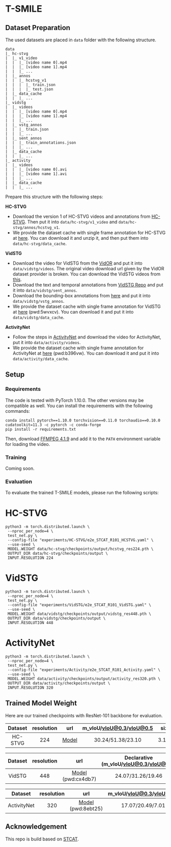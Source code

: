 # T-SMILE
## Dataset Preparation
The used datasets are placed in `data` folder with the following structure.
```
data
|_ hc-stvg
|  |_ v1_video
|  |  |_ [video name 0].mp4
|  |  |_ [video name 1].mp4
|  |  |_ ...
|  |_ annos
|  |  |_ hcstvg_v1
|  |  |  |_ train.json
|  |  |  |_ test.json
|  |_ data_cache
|  |  |_ ...
|_ vidstg
|  |_ videos
|  |  |_ [video name 0].mp4
|  |  |_ [video name 1].mp4
|  |  |_ ...
|  |_ vstg_annos
|  |  |_ train.json
|  |  |_ ...
|  |_ sent_annos
|  |  |_ train_annotations.json
|  |  |_ ...
|  |_ data_cache
|  |  |_ ...
|_ activity
|  |_ videos
|  |  |_ [video name 0].avi
|  |  |_ [video name 1].avi
|  |  |_ ...
|  |_ data_cache
|  |  |_ ...
```

Prepare this structure with the following steps:

**HC-STVG**
* Download the version 1 of HC-STVG videos and annotations from [HC-STVG](https://github.com/tzhhhh123/HC-STVG). Then put it into `data/hc-stvg/v1_video` and `data/hc-stvg/annos/hcstvg_v1`.
* We provide the dataset cache with single frame annotation for HC-STVG at [here](https://github.com/qumengxue/T-SMILE/releases/download/data_cache/hcstvg_data_cache.zip). You can download it and unzip it, and then put them into `data/hc-stvg/data_cache`.

**VidSTG**
* Download the video for VidSTG from the [VidOR](https://xdshang.github.io/docs/vidor.html) and put it into `data/vidstg/videos`. The original video download url given by the VidOR dataset provider is broken. You can download the VidSTG videos from [this](https://disk.pku.edu.cn:443/link/5AB0927F723BB3BF80FC6DCABADAF364).
* Download the text and temporal annotations from [VidSTG Repo](https://github.com/Guaranteer/VidSTG-Dataset) and put it into `data/vidstg/sent_annos`.
* Download the bounding-box annotations from [here](https://disk.pku.edu.cn:443/link/50AA3A33DDE632F32DFD402CEAF80A2B) and put it into `data/vidstg/vstg_annos`.
* We provide the dataset cache with single frame annotation for VidSTG at [here](http://box.jd.com/sharedInfo/3F47E385EDBB56AEEEC946AFBC5707A7) (pwd:5wvxcv). You can download it and put it into `data/vidstg/data_cache`.

**ActivityNet**
* Follow the steps in [ActivityNet]([https://xdshang.github.io/docs/vidor.html](http://activity-net.org/download.html)) and download the video for ActivityNet, put it into `data/activity/videos`. 
* We provide the dataset cache with single frame annotation for ActivityNet at [here](http://box.jd.com/sharedInfo/5026E51900E66720EEC946AFBC5707A7) (pwd:b396vw). You can download it and put it into `data/activity/data_cache`.

## Setup

### Requirements

The code is tested with PyTorch 1.10.0. The other versions may be compatible as well. You can install the requirements with the following commands:

```shell
conda install pytorch==1.10.0 torchvision==0.11.0 torchaudio==0.10.0 cudatoolkit=11.3 -c pytorch -c conda-forge
pip install -r requirements.txt
```
Then, download [FFMPEG 4.1.9](https://ffmpeg.org/download.html) and add it to the `PATH` environment variable for loading the video.

### Training
Coming soon.

### Evaluation
To evaluate the trained T-SMILE models, please run the following scripts:

# HC-STVG
```
python3 -m torch.distributed.launch \
 --nproc_per_node=4 \
 test_net.py \
 --config-file "experiments/HC-STVG/e2e_STCAT_R101_HCSTVG.yaml" \
 --use-seed \
 MODEL.WEIGHT data/hc-stvg/checkpoints/output/hcstvg_res224.pth \
 OUTPUT_DIR data/hc-stvg/checkpoints/output \
 INPUT.RESOLUTION 224
```

# VidSTG
```
python3 -m torch.distributed.launch \
 --nproc_per_node=4 \
 test_net.py \
 --config-file "experiments/VidSTG/e2e_STCAT_R101_VidSTG.yaml" \
 --use-seed \
 MODEL.WEIGHT data/vidstg/checkpoints/output/vidstg_res448.pth \
 OUTPUT_DIR data/vidstg/checkpoints/output \
 INPUT.RESOLUTION 448
```

# ActivityNet
```
python3 -m torch.distributed.launch \
 --nproc_per_node=4 \
 test_net.py \
 --config-file "experiments/Activity/e2e_STCAT_R101_Activity.yaml" \
 --use-seed \
 MODEL.WEIGHT data/activity/checkpoints/output/activity_res320.pth \
 OUTPUT_DIR data/activity/checkpoints/output \
 INPUT.RESOLUTION 320
```

## Trained Model Weight
Here are our trained checkpoints with ResNet-101 backbone for evaluation.

| Dataset | resolution | url | m_vIoU/vIoU@0.3/vIoU@0.5 | size |
|:----:|:-----:|:-----:|:-----:|:-----:|
| HC-STVG | 224 | [Model](https://cowtransfer.com/s/3788e859439640)  | 30.24/51.38/23.10 |3.1GB |

| Dataset | resolution | url | Declarative (m_vIoU/vIoU@0.3/vIoU@0.5) | Interrogative (m_vIoU/vIoU@0.3/vIoU@0.5) | size |
|:----:|:-----:|:-----:|:-----:|:-----:|:-----:|
| VidSTG | 448 | [Model](http://box.jd.com/sharedInfo/F04EDD7FDE10E508EEC946AFBC5707A7) (pwd:cx4db7)  | 24.07/31.26/19.46 | 20.58/25.84/15.69 |3.1GB |

| Dataset | resolution | url | m_vIoU/vIoU@0.3/vIoU@0.5 | size |
|:----:|:-----:|:-----:|:-----:|:-----:|
| ActivityNet | 320 | [Model](http://box.jd.com/sharedInfo/26C777E82D088DF3EEC946AFBC5707A7) (pwd:8ebt25)  | 17.07/20.49/7.01 |3.1GB |

## Acknowledgement
This repo is build based on [STCAT](https://github.com/jy0205/STCAT/tree/main).
